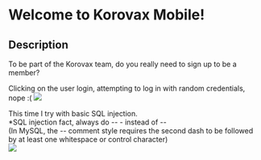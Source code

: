 # Welcome to Korovax Mobile!
## Description
To be part of the Korovax team, do you really need to sign up to be a member?

Clicking on the user login, attempting to log in with random credentials, nope :(
![ ](./resources/user.jpg?raw=true)

This time I try with basic SQL injection.</br>
*SQL injection fact, always do -- - instead of -- </br>
(In MySQL, the -- comment style requires the second dash to be followed by at least one whitespace or control character)</br>
![ ](./resources/flag_user.jpg?raw=true)

